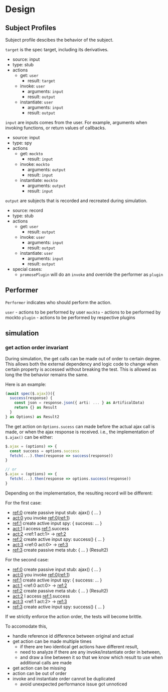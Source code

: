 # Design

## Subject Profiles

Subject profile descibes the behavior of the subject.

`target` is the spec target, including its derivatives.

- source: input
- type: stub
- actions
  - get: `user`
    - result: `target`
  - invoke: `user`
    - arguments: `input`
    - result: `output`
  - instantiate: `user`
    - arguments: `input`
    - result: `output`

`input` are inputs comes from the user.
For example, arguments when invoking functions,
or return values of callbacks.

- source: input
- type: spy
- actions
  - get: `mockto`
    - result: `input`
  - invoke: `mockto`
    - arguments: `output`
    - result: `input`
  - instantiate: `mockto`
    - arguments: `output`
    - result: `input`

`output` are subjects that is recorded and recreated during simulation.

- source: record
- type: stub
- actions
  - get: `user`
    - result: `output`
  - invoke: `user`
    - arguments: `input`
    - result: `output`
  - instantiate: `user`
    - arguments: `input`
    - result: `output`
- special cases:
  - `promosePlugin` will do an `invoke` and override the performer as `plugin`

## Performer

`Performer` indicates who should perform the action.

`user` - actions to be performed by user
`mockto` - actions to be performed by mockto
`plugin` - actions to be performed by respective plugins

## simulation

### get action order invariant

During simulation,
the get calls can be made out of order to certain degree.
This allows both the external dependency and logic code to change when certain property is accessed without breaking the test.
This is allowed as long the the behavior remains the same.

Here is an example:

```ts
(await spec($.ajax))({
  success(response) {
    const json = response.json({ arti: ... } as ArtificalData)
    return {} as Result
  }
} as Options) as Result2
```

The get action on `Options.sucess` can made before the actual ajax call is made,
or when the ajax response is received.
i.e., the implementation of `$.ajax()` can be either:

```ts
$.ajax = (options) => {
  const success = options.success
  fetch(...).then(response => success(response))
}

// or
$.ajax = (options) => {
  fetch(...).then(response => options.success(response))
}
```

Depending on the implementation, the resulting record will be different:

For the first case:

- <ref:0> create passive input stub: ajax() { ... }
- <act:0> you invoke <ref:0>(<ref:1>)
- <ref:1> create active input spy: { success: ... }
- <act:1> I access <ref:1>.success
- <act:2> <ref:1 act:1> -> <ref:2>
- <ref:2> create active input spy: success() { ... }
- <act:3> <ref:0 act:0> -> <ref:3>
- <ref:3> create passive meta stub: { ... } (Result2)

For the second case:

- <ref:0> create passive input stub: ajax() { ... }
- <act:0> you invoke <ref:0>(<ref:1>)
- <ref:1> create active input spy: { success: ... }
- <act:1> <ref:0 act:0> -> <ref:2>
- <ref:2> create passive meta stub: { ... } (Result2)
- <act:2> I access <ref:1>.success
- <act:3> <ref:1 act:2> -> <ref:3>
- <ref:3> create active input spy: success() { ... }

If we strictly enforce the action order, the tests will become brittle.

To accomodate this,

- handle reference id difference between original and actual
- get action can be made multiple times
  - if there are two identical get actions have different result,
  - need to analyze if there are any invoke/instantiate order in between,
  - and draw a line between it so that we know which result to use when additional calls are made
- get action can be missing
- action can be out of order
- invoke and instantiate order cannot be duplicated
  - avoid unexpected performance issue got unnoticed
